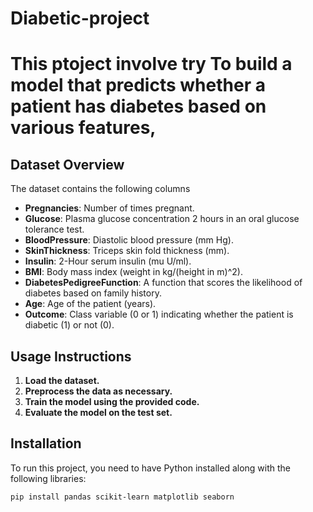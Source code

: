 # Diabetic-project 
# This ptoject involve try To build a model that predicts whether a patient has diabetes based on various features,

## Dataset Overview

The dataset contains the following columns
- **Pregnancies**: Number of times pregnant.
- **Glucose**: Plasma glucose concentration 2 hours in an oral glucose tolerance test.
- **BloodPressure**: Diastolic blood pressure (mm Hg).
- **SkinThickness**: Triceps skin fold thickness (mm).
- **Insulin**: 2-Hour serum insulin (mu U/ml).
- **BMI**: Body mass index (weight in kg/(height in m)^2).
- **DiabetesPedigreeFunction**: A function that scores the likelihood of diabetes based on family history.
- **Age**: Age of the patient (years).
- **Outcome**: Class variable (0 or 1) indicating whether the patient is diabetic (1) or not (0).
## Usage Instructions

1. **Load the dataset.**
2. **Preprocess the data as necessary.**
3. **Train the model using the provided code.**
4. **Evaluate the model on the test set.**

## Installation

To run this project, you need to have Python installed along with the following libraries:
```bash
pip install pandas scikit-learn matplotlib seaborn
